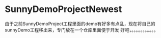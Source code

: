 # SunnyDemoProjectNewest
由于之前SunnyDemoProject工程里面的demo有好多有点乱，现在将自己的sunnyDemo工程移出来，专门放在一个仓库里面便于开发
好吧，。。。。。。。。。。。
